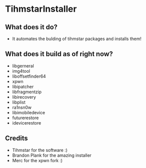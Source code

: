 # TihmstarInstaller

## What does it do?
* It automates the bulding of tihmstar packages and installs them!

## What does it build as of right now?

* libgerneral 
* img4tool
* liboffsetfinder64
* xpwn
* libipatcher
* libfragmentzip
* libirecovery
* libplist
* ra1nsn0w
* libimobiledevice
* futurerestore
* idevicerestore



## Credits
* Tihmstar for the software :)
* Brandon Plank for the amazing installer
* Merc for the xpwn fork :)

